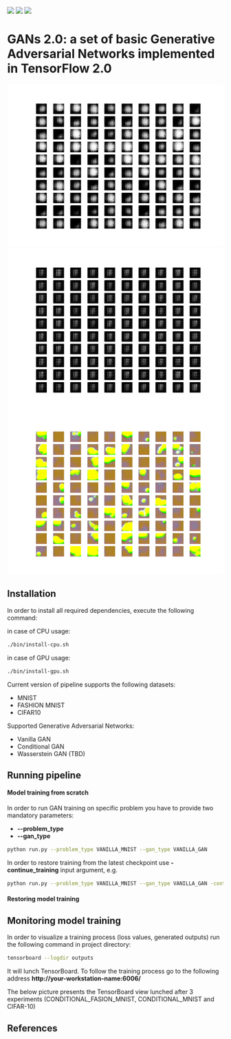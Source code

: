 ![](https://img.shields.io/badge/Python-3.6-blue.svg) ![](https://img.shields.io/badge/TensorFlow-2.0.0-blue.svg) ![](https://img.shields.io/badge/License-MIT-blue.svg)

# GANs 2.0: a set of basic Generative Adversarial Networks implemented in TensorFlow 2.0
![cfashion_mnist](./pics/conditional_fashion_mnist.gif)
![cfashion_mnist](./pics/conditional_mnist.gif)
![cfashion_mnist](./pics/conditional_cifar10.gif)
## Installation

In order to install all required dependencies, execute the following command:

in case of CPU usage:
```bash
./bin/install-cpu.sh
```

in case of GPU usage:
```bash
./bin/install-gpu.sh
```

Current version of pipeline supports the following datasets:
 * MNIST
 * FASHION MNIST
 * CIFAR10 
 
Supported Generative Adversarial Networks:
 * Vanilla GAN
 * Conditional GAN
 * Wasserstein GAN (TBD)

## Running pipeline

#### Model training from scratch
In order to run GAN training on specific problem you have to provide two mandatory parameters:
 * **--problem_type**
 * **--gan_type**
 
```bash
python run.py --problem_type VANILLA_MNIST --gan_type VANILLA_GAN
```

In order to restore training from the latest checkpoint use **-continue_training** input argument, e.g.
```bash
python run.py --problem_type VANILLA_MNIST --gan_type VANILLA_GAN -continue_training
```

#### Restoring model training

## Monitoring model training
In order to visualize a training process (loss values, generated outputs) run the following command in project directory:
```bash
tensorboard --logdir outputs
```
It will lunch TensorBoard. To follow the training process go to the following address **http://your-workstation-name:6006/** 

The below picture presents the TensorBoard view lunched after 3 experiments (CONDITIONAL_FASION_MNIST, CONDITIONAL_MNIST and CIFAR-10)

## References

